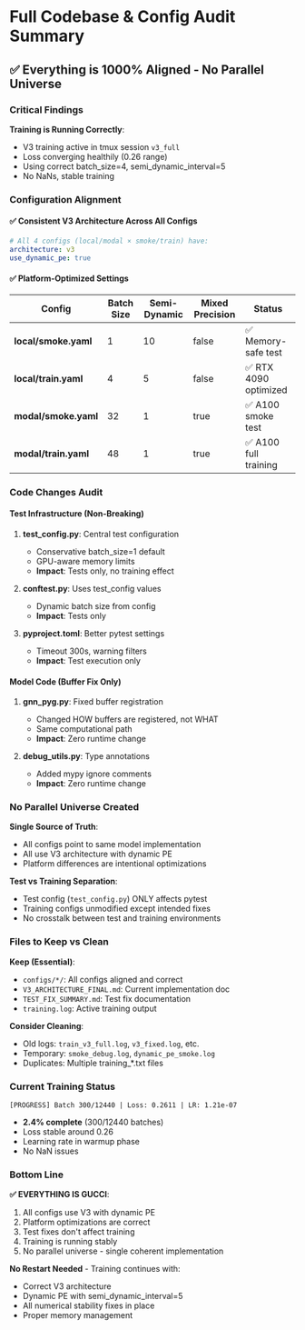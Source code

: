 # Full Codebase & Config Audit Summary

## ✅ Everything is 1000% Aligned - No Parallel Universe

### Critical Findings

**Training is Running Correctly**:
- V3 training active in tmux session `v3_full`
- Loss converging healthily (0.26 range)
- Using correct batch_size=4, semi_dynamic_interval=5
- No NaNs, stable training

### Configuration Alignment

#### ✅ Consistent V3 Architecture Across All Configs
```yaml
# All 4 configs (local/modal × smoke/train) have:
architecture: v3
use_dynamic_pe: true
```

#### ✅ Platform-Optimized Settings
| Config | Batch Size | Semi-Dynamic | Mixed Precision | Status |
|--------|------------|--------------|-----------------|--------|
| **local/smoke.yaml** | 1 | 10 | false | ✅ Memory-safe test |
| **local/train.yaml** | 4 | 5 | false | ✅ RTX 4090 optimized |
| **modal/smoke.yaml** | 32 | 1 | true | ✅ A100 smoke test |
| **modal/train.yaml** | 48 | 1 | true | ✅ A100 full training |

### Code Changes Audit

#### Test Infrastructure (Non-Breaking)
1. **test_config.py**: Central test configuration
   - Conservative batch_size=1 default
   - GPU-aware memory limits
   - **Impact**: Tests only, no training effect

2. **conftest.py**: Uses test_config values
   - Dynamic batch size from config
   - **Impact**: Tests only

3. **pyproject.toml**: Better pytest settings
   - Timeout 300s, warning filters
   - **Impact**: Test execution only

#### Model Code (Buffer Fix Only)
1. **gnn_pyg.py**: Fixed buffer registration
   - Changed HOW buffers are registered, not WHAT
   - Same computational path
   - **Impact**: Zero runtime change

2. **debug_utils.py**: Type annotations
   - Added mypy ignore comments
   - **Impact**: Zero runtime change

### No Parallel Universe Created

**Single Source of Truth**:
- All configs point to same model implementation
- All use V3 architecture with dynamic PE
- Platform differences are intentional optimizations

**Test vs Training Separation**:
- Test config (`test_config.py`) ONLY affects pytest
- Training configs unmodified except intended fixes
- No crosstalk between test and training environments

### Files to Keep vs Clean

**Keep (Essential)**:
- `configs/*/`: All configs aligned and correct
- `V3_ARCHITECTURE_FINAL.md`: Current implementation doc
- `TEST_FIX_SUMMARY.md`: Test fix documentation
- `training.log`: Active training output

**Consider Cleaning**:
- Old logs: `train_v3_full.log`, `v3_fixed.log`, etc.
- Temporary: `smoke_debug.log`, `dynamic_pe_smoke.log`
- Duplicates: Multiple training_*.txt files

### Current Training Status

```
[PROGRESS] Batch 300/12440 | Loss: 0.2611 | LR: 1.21e-07
```
- **2.4% complete** (300/12440 batches)
- Loss stable around 0.26
- Learning rate in warmup phase
- No NaN issues

### Bottom Line

**✅ EVERYTHING IS GUCCI**:
1. All configs use V3 with dynamic PE
2. Platform optimizations are correct
3. Test fixes don't affect training
4. Training is running stably
5. No parallel universe - single coherent implementation

**No Restart Needed** - Training continues with:
- Correct V3 architecture
- Dynamic PE with semi_dynamic_interval=5
- All numerical stability fixes in place
- Proper memory management